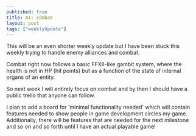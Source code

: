 ```yaml
---
published: true
title: AI: combat
layout: post
tags: ["weeklyUpdate"]
---
```

This will be an even shorter weekly update but I have been stuck this weekly
trying to handle enemy alliances and combat.

Combat right now follows a basic FFXII-like gambit system, where the health is not in HP (hit points)
but as a function of the state of internal organs of an entity.

So next week I will entirely focus on combat and by then I should have a public trello that anyone can follow.

I plan to add a board for 'minimal functionality needed' which will contain features needed to show people in game development circles my game. Additionally, there will be features that are needed for the next milestone and so on and so forth until I have an actual playable game!